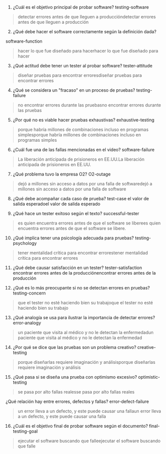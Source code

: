 1. ¿Cuál es el objetivo principal de probar software?
testing-software
> detectar errores antes de que lleguen a produccióndetectar errores antes de que lleguen a producción

2. ¿Qué debe hacer el software correctamente según la definición dada?

software-function
> hacer lo que fue diseñado para hacerhacer lo que fue diseñado para hacer

3. ¿Qué actitud debe tener un tester al probar software?
tester-attitude
> diseñar pruebas para encontrar erroresdiseñar pruebas para encontrar errores

4. ¿Qué se considera un "fracaso" en un proceso de pruebas?
testing-failure
> no encontrar errores durante las pruebasno encontrar errores durante las pruebas

5. ¿Por qué no es viable hacer pruebas exhaustivas?
exhaustive-testing
> porque habría millones de combinaciones incluso en programas simplesporque habría millones de combinaciones incluso en programas simples

6. ¿Cuál fue una de las fallas mencionadas en el video?
software-failure
> La liberación anticipada de prisioneros en EE.UU.La liberación anticipada de prisioneros en EE.UU.

7. ¿Qué problema tuvo la empresa O2?
O2-outage
> dejó a millones sin acceso a datos por una falla de softwaredejó a millones sin acceso a datos por una falla de software

8. ¿Qué debe acompañar cada caso de prueba?
test-case
el valor de salida esperadoel valor de salida esperado

9. ¿Qué hace un tester exitoso según el texto?
successful-tester
> es quien encuentra errores antes de que el software se liberees quien encuentra errores antes de que el software se libere.

10. ¿Qué implica tener una psicología adecuada para pruebas?
testing-psychology
> tener mentalidad crítica para encontrar errorestener mentalidad crítica para encontrar errores

11. ¿Qué debe causar satisfacción en un tester?
tester-satisfaction
encontrar errores antes de la producciónencontrar errores antes de la producción

12. ¿Qué es lo más preocupante si no se detectan errores en pruebas?
testing-concern
> que el tester no esté haciendo bien su trabajoque el tester no esté haciendo bien su trabajo

13. ¿Qué analogía se usa para ilustrar la importancia de detectar errores?
error-analogy
> un paciente que visita al médico y no le detectan la enfermedadun paciente que visita al médico y no le detectan la enfermedad

14. ¿Por qué se dice que las pruebas son un problema creativo?
creative-testing
> porque diseñarlas requiere imaginación y análisisporque diseñarlas requiere imaginación y análisis

15. ¿Qué pasa si se diseña una prueba con optimismo excesivo?
optimistic-testing
> se pasa por alto fallas realesse pasa por alto fallas reales

¿Qué relación hay entre errores, defectos y fallas?
error-defect-failure
> un error lleva a un defecto, y este puede causar una fallaun error lleva a un defecto, y este puede causar una falla

16. ¿Cuál es el objetivo final de probar software según el documento?
final-testing-goal
> ejecutar el software buscando que falleejecutar el software buscando que falle